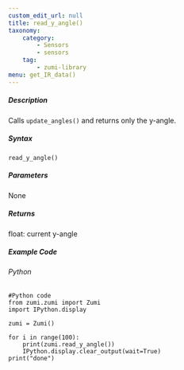```yaml
---
custom_edit_url: null
title: read_y_angle()
taxonomy:
    category:
        - Sensors
        - sensors
    tag:
        - zumi-library
menu: get_IR_data()
---
```


##### Description
Calls ```update_angles()``` and returns only the y-angle.

##### Syntax
```read_y_angle()```<br />

##### Parameters
None

##### Returns
float: current y-angle

##### Example Code
###### Python
```
#Python code
from zumi.zumi import Zumi
import IPython.display

zumi = Zumi()

for i in range(100):
    print(zumi.read_y_angle())
    IPython.display.clear_output(wait=True) 
print("done")

```